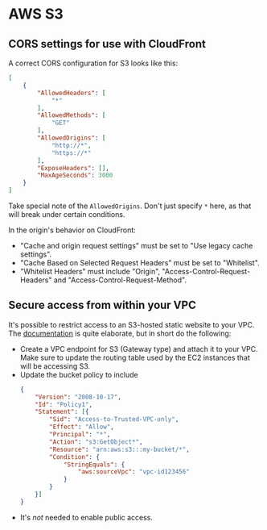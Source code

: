 # AWS S3

## CORS settings for use with CloudFront
A correct CORS configuration for S3 looks like this:
```json
[
    {
        "AllowedHeaders": [
            "*"
        ],
        "AllowedMethods": [
            "GET"
        ],
        "AllowedOrigins": [
            "http://*",
            "https://*"
        ],
        "ExposeHeaders": [],
        "MaxAgeSeconds": 3000
    }
]
```
Take special note of the `AllowedOrigins`. Don't just specify `*` here, as that will break under certain conditions.

In the origin's behavior on CloudFront:
* "Cache and origin request settings" must be set to "Use legacy cache settings".
* "Cache Based on Selected Request Headers" must be set to "Whitelist".
* "Whitelist Headers" must include "Origin", "Access-Control-Request-Headers" and "Access-Control-Request-Method".

## Secure access from within your VPC

It's possible to restrict access to an S3-hosted static website to your VPC.
The [documentation](https://docs.aws.amazon.com/vpc/latest/privatelink/vpc-endpoints-s3.html) is quite elaborate, but in short do the following:

* Create a VPC endpoint for S3 (Gateway type) and attach it to your VPC.
    Make sure to update the routing table used by the EC2 instances that will be accessing S3.
* Update the bucket policy to include
    ```json
    {
        "Version": "2008-10-17",
        "Id": "Policy1",
        "Statement": [{
            "Sid": "Access-to-Trusted-VPC-only",
            "Effect": "Allow",
            "Principal": "*",
            "Action": "s3:GetObject*",
            "Resource": "arn:aws:s3:::my-bucket/*",
            "Condition": {
                "StringEquals": {
                    "aws:sourceVpc": "vpc-id123456"
                }
            }
        }]
    }
    ```
* It's _not_ needed to enable public access.
